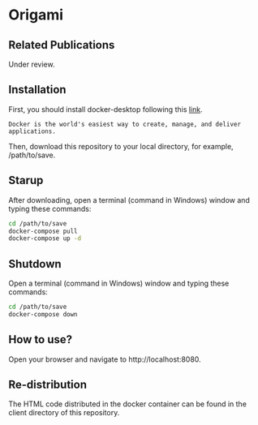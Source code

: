 # Origami 

## Related Publications

Under review.

## Installation

First, you should install docker-desktop following this [link](https://www.docker.com/products/docker-desktop).

```
Docker is the world's easiest way to create, manage, and deliver applications.
```

Then, download this repository to your local directory, for example, /path/to/save.

## Starup

After downloading, open a terminal (command in Windows) window and typing these commands:

```bash
cd /path/to/save
docker-compose pull
docker-compose up -d
```

## Shutdown

Open a terminal (command in Windows) window and typing these commands:

```bash
cd /path/to/save
docker-compose down
```

## How to use?

Open your browser and navigate to http://localhost:8080.

## Re-distribution

The HTML code distributed in the docker container can be found in the client directory of this repository.